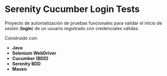 # Serenity Cucumber Login Tests

Proyecto de automatización de pruebas funcionales para validar el inicio de sesión (**login**) de un usuario registrado con credenciales válidas.  

Construido con:
- **Java**
- **Selenium WebDriver**
- **Cucumber (BDD)**
- **Serenity BDD**
- **Maven**
